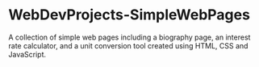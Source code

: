 # WebDevProjects-SimpleWebPages
A collection of simple web pages including a biography page, an interest rate calculator, and a unit conversion tool created using HTML, CSS and JavaScript.
